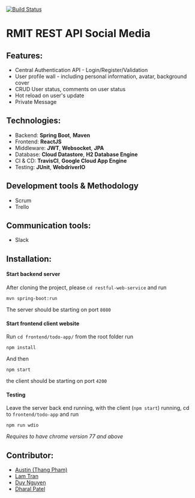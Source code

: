 [![Build Status](https://travis-ci.com/RMIT-SEPT/Tom-Yum.svg?token=PBNhG2eVeatqToEz8PCp&branch=master)](https://travis-ci.com/RMIT-SEPT/Tom-Yum/)

# RMIT REST API Social Media

## Features:
- Central Authentication API - Login/Register/Validation
- User profile wall - including personal information, avatar, background cover
- CRUD User status, comments on user status
- Hot reload on user's update
- Private Message

## Technologies:
- Backend: **Spring Boot**, **Maven**
- Frontend: **ReactJS**
- Middleware: **JWT**, **Websocket**, **JPA**
- Database: **Cloud Datastore**, **H2 Database Engine**
- CI & CD: **TravisCI**, **Google Cloud App Engine**
- Testing: **JUnit**, **WebdriverIO**

## Development tools & Methodology
- Scrum
- Trello

## Communication tools:
- Slack
## Installation:
#### Start backend server

After cloning the project, please `cd restful-web-service` and run
```
mvn spring-boot:run
```
The server should be starting on port `8080`

#### Start frontend client website
Run `cd frontend/todo-app/` from the root folder run
```
npm install
```
And then 
```
npm start
```
the client should be starting on port `4200`

#### Testing
Leave the server back end running, with the client (`npm start`) running, cd to `frontend/todo-app` and run
```
npm run wdio
```
*Requires to have chrome version 77 and above*

## Contributor:
- [Austin (Thang Pham)](https://github.com/rockmanvnx6)
- [Lam Tran](https://github.com/s3714110)
- [Duy Nguyen](https://github.com/nugyn)
- [Dharal Patel](https://github.com/DharalPatel)
